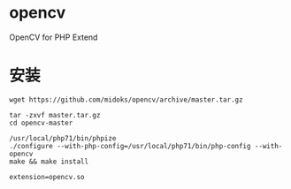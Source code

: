 # opencv
OpenCV for PHP Extend


# 安装
```
wget https://github.com/midoks/opencv/archive/master.tar.gz

tar -zxvf master.tar.gz
cd opencv-master

/usr/local/php71/bin/phpize
./configure --with-php-config=/usr/local/php71/bin/php-config --with-opencv
make && make install

extension=opencv.so

```
